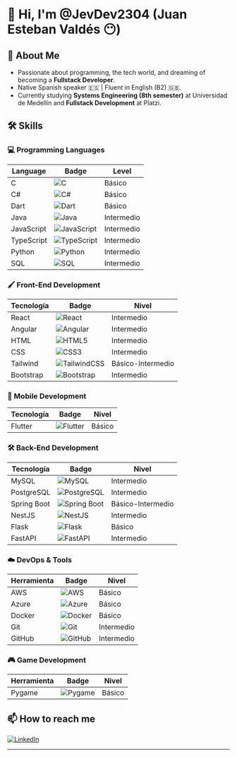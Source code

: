 # 👋 Hi, I'm @JevDev2304 (Juan Esteban Valdés 😶)

## 🚀 About Me
- Passionate about programming, the tech world, and dreaming of becoming a **Fullstack Developer**.
- Native Spanish speaker 🇪🇸 | Fluent in English (B2) 🇬🇧.
- Currently studying **Systems Engineering (8th semester)** at Universidad de Medellín and **Fullstack Development** at Platzi.

## 🛠️ Skills

### 💻 Programming Languages

| Language | Badge | Level |
|---------|-------|-------|
| C       | ![C](https://img.shields.io/badge/C-00599C?style=flat-square&logo=c&logoColor=white) | Básico |
| C#      | ![C#](https://img.shields.io/badge/C%23-239120?style=flat-square&logo=c-sharp&logoColor=white) | Básico |
| Dart    | ![Dart](https://img.shields.io/badge/Dart-0175C2?style=flat-square&logo=dart&logoColor=white) | Básico |
| Java    | ![Java](https://img.shields.io/badge/Java-ED8B00?style=flat-square&logo=java&logoColor=white) | Intermedio |
| JavaScript | ![JavaScript](https://img.shields.io/badge/JavaScript-F7DF1E?style=flat-square&logo=javascript&logoColor=black) | Intermedio |
| TypeScript | ![TypeScript](https://img.shields.io/badge/TypeScript-3178C6?style=flat-square&logo=typescript&logoColor=white) | Intermedio |
| Python  | ![Python](https://img.shields.io/badge/Python-3776AB?style=flat-square&logo=python&logoColor=white) | Intermedio |
| SQL     | ![SQL](https://img.shields.io/badge/SQL-4479A1?style=flat-square&logo=postgresql&logoColor=white) | Intermedio |

### 🖌️ Front-End Development

| Tecnología | Badge | Nivel |
|------------|--------|--------|
| React | ![React](https://img.shields.io/badge/React-61DAFB?style=flat-square&logo=react&logoColor=black) | Intermedio |
| Angular | ![Angular](https://img.shields.io/badge/Angular-DD0031?style=flat-square&logo=angular&logoColor=white) | Intermedio |
| HTML | ![HTML5](https://img.shields.io/badge/HTML5-E34F26?style=flat-square&logo=html5&logoColor=white) | Intermedio |
| CSS | ![CSS3](https://img.shields.io/badge/CSS3-1572B6?style=flat-square&logo=css3&logoColor=white) | Intermedio |
| Tailwind | ![TailwindCSS](https://img.shields.io/badge/TailwindCSS-06B6D4?style=flat-square&logo=tailwindcss&logoColor=white) | Básico-Intermedio |
| Bootstrap | ![Bootstrap](https://img.shields.io/badge/Bootstrap-7952B3?style=flat-square&logo=bootstrap&logoColor=white) | Intermedio |

### 📱 Mobile Development

| Tecnología | Badge | Nivel |
|------------|--------|--------|
| Flutter | ![Flutter](https://img.shields.io/badge/Flutter-02569B?style=flat-square&logo=flutter&logoColor=white) | Básico |

### 🛠️ Back-End Development

| Tecnología | Badge | Nivel |
|------------|--------|--------|
| MySQL | ![MySQL](https://img.shields.io/badge/MySQL-4479A1?style=flat-square&logo=mysql&logoColor=white) | Intermedio |
| PostgreSQL | ![PostgreSQL](https://img.shields.io/badge/PostgreSQL-336791?style=flat-square&logo=postgresql&logoColor=white) | Intermedio |
| Spring Boot | ![Spring Boot](https://img.shields.io/badge/Spring_Boot-6DB33F?style=flat-square&logo=spring-boot&logoColor=white) | Básico-Intermedio |
| NestJS | ![NestJS](https://img.shields.io/badge/NestJS-E0234E?style=flat-square&logo=nestjs&logoColor=white) | Intermedio |
| Flask | ![Flask](https://img.shields.io/badge/Flask-000000?style=flat-square&logo=flask&logoColor=white) | Básico |
| FastAPI | ![FastAPI](https://img.shields.io/badge/FastAPI-009688?style=flat-square&logo=fastapi&logoColor=white) | Intermedio |

### ☁️ DevOps & Tools

| Herramienta | Badge | Nivel |
|-------------|--------|--------|
| AWS | ![AWS](https://img.shields.io/badge/AWS-232F3E?style=flat-square&logo=amazonaws&logoColor=white) | Básico |
| Azure | ![Azure](https://img.shields.io/badge/Azure-0078D4?style=flat-square&logo=microsoftazure&logoColor=white) | Básico |
| Docker | ![Docker](https://img.shields.io/badge/Docker-2496ED?style=flat-square&logo=docker&logoColor=white) | Básico |
| Git | ![Git](https://img.shields.io/badge/Git-F05032?style=flat-square&logo=git&logoColor=white) | Intermedio |
| GitHub | ![GitHub](https://img.shields.io/badge/GitHub-181717?style=flat-square&logo=github&logoColor=white) | Intermedio |

### 🎮 Game Development

| Herramienta | Badge | Nivel |
|-------------|--------|--------|
| Pygame | ![Pygame](https://img.shields.io/badge/Pygame-306998?style=flat-square&logo=python&logoColor=white) | Básico |

## 📫 How to reach me
[![LinkedIn](https://img.shields.io/badge/LinkedIn-Profile-blue?style=for-the-badge&logo=linkedin)](https://www.linkedin.com/in/juanesvaldesospina/)

---

<!---
JevDev2304/JevDev2304 is a ✨ special ✨ repository because its `README.md` (this file) appears on your GitHub profile.
You can click the Preview link to take a look at your changes.
--->
